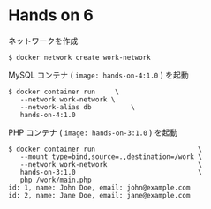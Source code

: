 # Hands on 6

ネットワークを作成

```
$ docker network create work-network
```

MySQL コンテナ ( `image: hands-on-4:1.0` ) を起動

```
$ docker container run     \
   --network work-network \
   --network-alias db          \
   hands-on-4:1.0
```

PHP コンテナ ( `image: hands-on-3:1.0` ) を起動

```
$ docker container run                          \
   --mount type=bind,source=.,destination=/work \
   --network work-network                       \
   hands-on-3:1.0                               \
   php /work/main.php
id: 1, name: John Doe, email: john@example.com
id: 2, name: Jane Doe, email: jane@example.com
```
